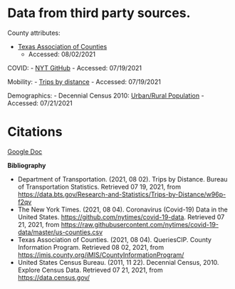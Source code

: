 # Data from third party sources.
County attributes:
  - [Texas Association of Counties](https://imis.county.org/iMIS/CountyInformationProgram/QueriesCIP.aspx)
    - Accessed: 08/02/2021

  COVID:
    - [NYT GitHub](https://raw.githubusercontent.com/nytimes/covid-19-data/master/us-counties.csv)
      - Accessed: 07/19/2021
      
  Mobility:
    - [Trips by distance](https://data.bts.gov/Research-and-Statistics/Trips-by-Distance/w96p-f2qv)
      - Accessed: 07/19/2021

  Demographics:
    - Decennial Census 2010: [Urban/Rural Population](https://data.census.gov/)
        - Accessed: 07/21/2021


# Citations
[Google Doc](https://docs.google.com/document/d/1zgfW3gHXFSLdSlgtsN02HV82sxhubPLspArfJo6uYvU/)


__Bibliography__
- Department of Transportation. (2021, 08 02). Trips by Distance. Bureau of Transportation Statistics. Retrieved 07 19, 2021, from https://data.bts.gov/Research-and-Statistics/Trips-by-Distance/w96p-f2qv
- The New York Times. (2021, 08 04). Coronavirus (Covid-19) Data in the United States. https://github.com/nytimes/covid-19-data. Retrieved 07 21, 2021, from https://raw.githubusercontent.com/nytimes/covid-19-data/master/us-counties.csv
- Texas Association of Counties. (2021, 08 04). QueriesCIP. County Information Program. Retrieved 08 02, 2021, from https://imis.county.org/iMIS/CountyInformationProgram/
- United States Census Bureau. (2011, 11 22). Decennial Census, 2010. Explore Census Data. Retrieved 07 21, 2021, from https://data.census.gov/
